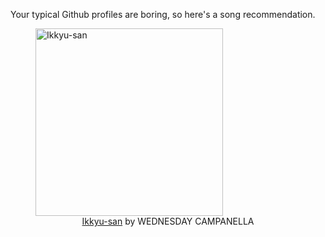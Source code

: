 Your typical Github profiles are boring, so here's a song recommendation.
<figure><img width="300" height="300" src="https://i.scdn.co/image/ab67616d0000b273773fcab0910eef59486c5cce" alt="Ikkyu-san" /><figcaption align="center"><a href="https://open.spotify.com/track/5xU5Ji9LPp4uGBaLS5MGes" target="_blank">Ikkyu-san</a> by WEDNESDAY CAMPANELLA</figcaption></figure>
